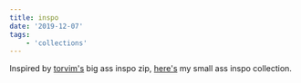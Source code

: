 ```yaml
---
title: inspo
date: '2019-12-07'
tags:
    - 'collections'
---
```


Inspired by [torvim's](https://torvim.github.io/) big ass inspo zip, [here's](https://photos.app.goo.gl/vENdJa59ydWpLdzn6) my small ass inspo collection.
